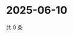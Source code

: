 # 2025-06-10

共 0 条

<!-- BEGIN ZHIHUVIDEO -->
<!-- 最后更新时间 Tue Jun 10 2025 04:12:59 GMT+0800 (China Standard Time) -->

<!-- END ZHIHUVIDEO -->
